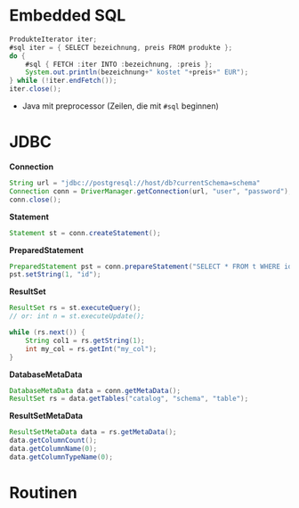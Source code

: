 # Embedded SQL

```java
ProdukteIterator iter;
#sql iter = { SELECT bezeichnung, preis FROM produkte };
do {
	#sql { FETCH :iter INTO :bezeichnung, :preis };
	System.out.println(bezeichnung+" kostet "+preis+" EUR");
} while (!iter.endFetch());
iter.close();
```

- Java mit preprocessor (Zeilen, die mit `#sql` beginnen)

# JDBC

**Connection**
```java
String url = "jdbc://postgresql://host/db?currentSchema=schema"
Connection conn = DriverManager.getConnection(url, "user", "password");
conn.close();
```

**Statement**
```java
Statement st = conn.createStatement();
```

**PreparedStatement**
```java
PreparedStatement pst = conn.prepareStatement("SELECT * FROM t WHERE id = ?");
pst.setString(1, "id");
```

**ResultSet**
```java
ResultSet rs = st.executeQuery();
// or: int n = st.executeUpdate();

while (rs.next()) {
	String col1 = rs.getString(1);
	int my_col = rs.getInt("my_col");
}
```

**DatabaseMetaData**
```java
DatabaseMetaData data = conn.getMetaData();
ResultSet rs = data.getTables("catalog", "schema", "table");
```

**ResultSetMetaData**
```java
ResultSetMetaData data = rs.getMetaData();
data.getColumnCount();
data.getColumnName(0);
data.getColumnTypeName(0);
```

# Routinen


